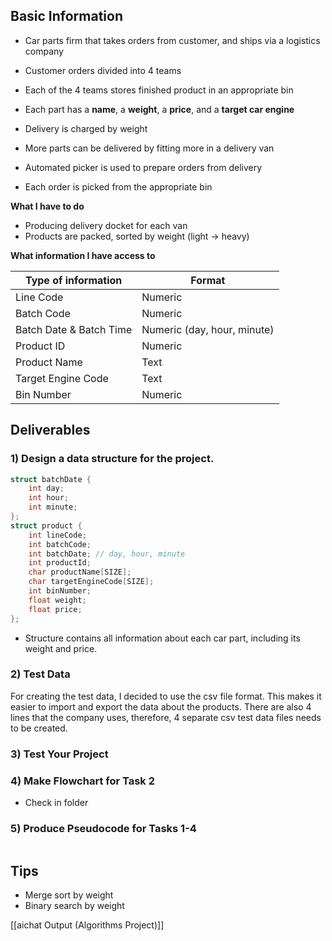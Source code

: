 ## Basic Information
- Car parts firm that takes orders from customer, and ships via a logistics company
- Customer orders divided into 4 teams
- Each of the 4 teams stores finished product in an appropriate bin
- Each part has a **name**, a **weight**, a **price**, and a **target car engine**

- Delivery is charged by weight
- More parts can be delivered by fitting more in a delivery van
- Automated picker is used to prepare orders from delivery
- Each order is picked from the appropriate bin

**What I have to do**
- Producing delivery docket for each van
- Products are packed, sorted by weight (light -> heavy)

**What information I have access to**

| Type of information     | Format                      |
| ----------------------- | --------------------------- |
| Line Code               | Numeric                     |
| Batch Code              | Numeric                     |
| Batch Date & Batch Time | Numeric (day, hour, minute) |
| Product ID              | Numeric                     |
| Product Name            | Text                        |
| Target Engine Code      | Text                        |
| Bin Number              | Numeric                     |

## Deliverables
### 1) Design a data structure for the project.
```c showlinenumbers
struct batchDate {
    int day;
    int hour;
    int minute;
};
struct product {
    int lineCode;
    int batchCode;
    int batchDate; // day, hour, minute
    int productId;
    char productName[SIZE];
    char targetEngineCode[SIZE];
    int binNumber;
    float weight;
    float price;
};
```
- Structure contains all information about each car part, including its weight and price.

### 2) Test Data
For creating the test data, I decided to use the csv file format. This makes it easier to import and export the data about the products.
There are also 4 lines that the company uses, therefore, 4 separate csv test data files needs to be created.

### 3) Test Your Project

### 4) Make Flowchart for Task 2
- Check in folder

### 5) Produce Pseudocode for Tasks 1-4
```

```



## Tips
- Merge sort by weight
- Binary search by weight

[[aichat Output (Algorithms Project)]]